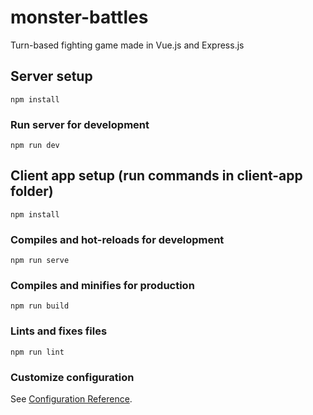 # monster-battles

Turn-based fighting game made in Vue.js and Express.js

## Server setup
```
npm install
```
### Run server for development
```
npm run dev
```

## Client app setup (run commands in client-app folder)
```
npm install
```

### Compiles and hot-reloads for development
```
npm run serve
```

### Compiles and minifies for production
```
npm run build
```

### Lints and fixes files
```
npm run lint
```

### Customize configuration
See [Configuration Reference](https://cli.vuejs.org/config/).
